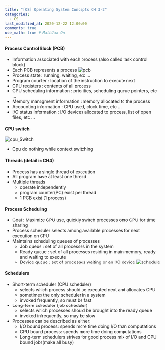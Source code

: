 ```yaml
---
title: "[OS] Operating System Concepts CH 3-2"
categories: 
  - CS
last_modified_at: 2020-12-22 12:00:00
comments: true
use_math: true # MathJax On
---
```


#### Process Control Block (PCB)

- Information associated with each process (also called task control block)
- Each PCB represents a process
![pcb](https://user-images.githubusercontent.com/62474292/103106367-35595980-4678-11eb-9d9c-5b0e62cf53d9.JPG)
- Process state : running, waiting, etc ...
- Program counter : location of the instruction to execute next
- CPU registers : contents of all process
- CPU scheduling information : priorities, scheduling queue pointers, etc ...
- Memory managment information : memory allocated to the process
- Accounting information : CPU used, clock time, etc ...
- I/O status information : I/O devices allocated to process, list of open files, etc ...


#### CPU switch
![cpu_Switch](https://user-images.githubusercontent.com/62474292/103106625-56bb4500-467a-11eb-80f4-a1b838724f96.JPG)
- Cpu do nothing while context switching

#### Threads (detail in CH4)
- Process has a single thread of execution
- All program have at least one thread
- Multiple threads
  - operate independently
  - program counter(PC) exist per thread
  - 1 PCB exist (1 process)

#### Process Scheduling
- Goal : Maximize CPU use, quickly switch processes onto CPU for time sharing
- Process scheduler selects among available processes for next execution on CPU
- Maintains scheduling queues of processes
  - Job queue : set of all processes in the system
  - Ready queue : set of all processes residing in main memory, ready and waiting to execute
  - Device queue : set of processes waiting or an I/O device
![schedule](https://user-images.githubusercontent.com/62474292/103106593-16f45d80-467a-11eb-897b-0d12f41098ef.JPG)

#### Schedulers
- Short-term scheduler (CPU scheduler)
  - selects which process should be executed next and allocates CPU
  - sometimes the only scheduler in a system
  - invoked frequently, so must be fast
- Long-term scheduler (job scheduler)
  - selects which processes should be brought into the ready queue
  - invoked infrequently, so may be slow
- Processes can be described as either:
  - I/O bound process: spends more time doing I/O than computations
  - CPU bound process: spends more time doing computations
  - Long-term schedulers strives for good process mix of I/O and CPU bound jobs(make all busy)
